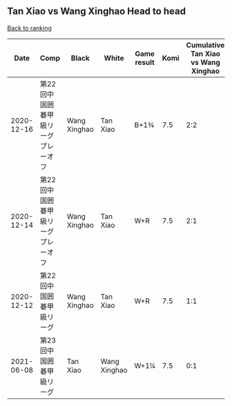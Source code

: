## Tan Xiao vs Wang Xinghao Head to head

[Back to ranking](../../index.md)




| **Date** | **Comp** | **Black** | **White** | **Game result** | **Komi** | **Cumulative Tan Xiao vs Wang Xinghao** | **Tan Xiao streak** | **Wang Xinghao streak** | 
| --- | --- | --- | --- | --- | --- | --- | --- | --- |
| 2020-12-16 | 第22回中国囲碁甲級リーグプレーオフ | Wang Xinghao | Tan Xiao | B+1¾ | 7.5 | 2:2 | 0 | 1 | 
| 2020-12-14 | 第22回中国囲碁甲級リーグプレーオフ | Wang Xinghao | Tan Xiao | W+R | 7.5 | 2:1 | 2 | 0 | 
| 2020-12-12 | 第22回中国囲碁甲級リーグ | Wang Xinghao | Tan Xiao | W+R | 7.5 | 1:1 | 1 | 0 | 
| 2021-06-08 | 第23回中国囲碁甲級リーグ | Tan Xiao | Wang Xinghao | W+1¼ | 7.5 | 0:1 | 0 | 1 |





